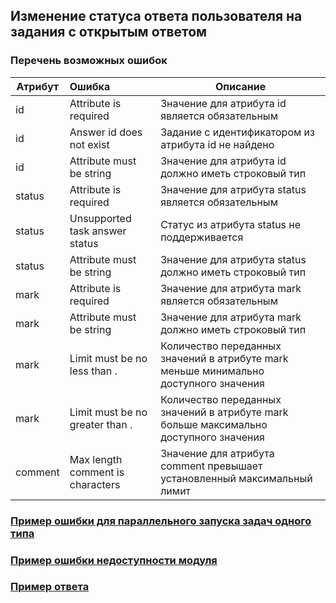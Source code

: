 ## Изменение статуса ответа пользователя на задания с открытым ответом
### Перечень возможных ошибок
| Атрибут | Ошибка                        | Описание                                            |
|---------|:------------------------------|-----------------------------------------------------|
| id | Attribute is required | Значение для атрибута id является обязательным  |
| id | Answer id does not exist | Задание с идентификатором из атрибута id не найдено  |
| id | Attribute must be string | Значение для атрибута id должно иметь строковый тип  |
| status | Attribute is required | Значение для атрибута status является обязательным |
| status | Unsupported task answer status | Статус из атрибута status не поддерживается |
| status | Attribute must be string | Значение для атрибута status должно иметь строковый тип |
| mark | Attribute is required | Значение для атрибута mark является обязательным |
| mark | Attribute must be string | Значение для атрибута mark должно иметь строковый тип |
| mark | Limit must be no less than <min limit>.        | Количество переданных значений в атрибуте mark меньше минимально доступного значения |
| mark | Limit must be no greater than <max limit>.   | Количество переданных значений в атрибуте mark больше максимально доступного значения |
| comment | Max length comment is <max limit> characters | Значение для атрибута comment превышает установленный максимальный лимит |
### [Пример ошибки для параллельного запуска задач одного типа](https://github.com/ekvio-dev/integration-api-response-examples/blob/master/examples/v2/uniq_task_error.json)
### [Пример ошибки недоступности модуля](https://github.com/ekvio-dev/integration-api-response-examples/blob/master/examples/v2/module_unavalible_error.json)
### [Пример ответа](https://github.com/ekvio-dev/integration-api-response-examples/blob/master/examples/v2/learning-program/open-question-verification.json)